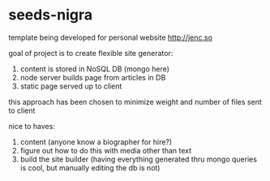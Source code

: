 seeds-nigra
===========
template being developed for personal website http://jenc.so

goal of project is to create flexible site generator:

1. content is stored in NoSQL DB (mongo here)
2. node server builds page from articles in DB
3. static page served up to client

this approach has been chosen to minimize weight and number of files sent to client

nice to haves:

1. content (anyone know a biographer for hire?)
2. figure out how to do this with media other than text
3. build the site builder (having everything generated thru mongo queries is cool, but manually editing the db is not)
